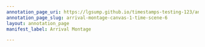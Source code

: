 ```yaml
---
annotation_page_uri: https://lgsump.github.io/timestamps-testing-123/annotations/arrival-montage-canvas-1-time-scene-6.json
annotation_page_slug: arrival-montage-canvas-1-time-scene-6
layout: annotation_page
manifest_label: Arrival Montage

---
```

